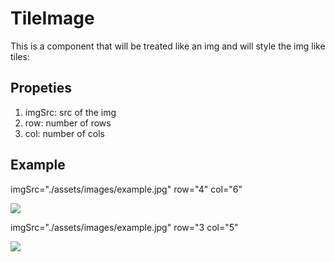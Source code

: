 # TileImage

This is a component that will be treated like an img and will style the img like tiles:

## Propeties

1. imgSrc: src of the img
2. row: number of rows
3. col: number of cols

## Example

imgSrc="./assets/images/example.jpg" row="4" col="6"

![](https://i.imgur.com/nXoNO8r.png)

imgSrc="./assets/images/example.jpg" row="3 col="5"

![](https://i.imgur.com/qALO6o5.png)

